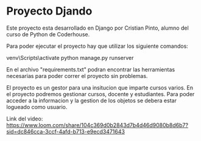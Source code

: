 # Proyecto Djando

Este proyecto esta desarrollado en Django por Cristian Pinto, alumno del curso de Python de Coderhouse.

Para poder ejecutar el proyecto hay que utilizar los siguiente comandos:

venv\\Scripts\\activate
python manage.py runserver

En el archivo "requirements.txt" podran encontrar las herramientas necesarias para poder correr el proyecto sin problemas.

El proyecto es un gestor para una insitucion que imparte cursos varios. En el proyecto podremos gestionar cursos, docente y estudiantes. Para poder acceder a la informacion y la gestion de los objetos se debera estar logueado como usuario.


Link del video: https://www.loom.com/share/104c369d0b2843d7b4d46d9080b8d6b7?sid=dc846cca-3ccf-4afd-b713-e9ecd3471643

